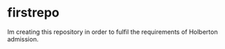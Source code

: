 # firstrepo
Im creating this repository in order to fulfil the requirements of Holberton admission. 
